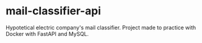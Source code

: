 # mail-classifier-api
Hypotetical electric company's mail classifier. Project made to practice with Docker with FastAPI and MySQL.

